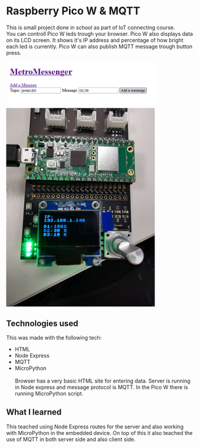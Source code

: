 # Raspberry Pico W & MQTT
This is small project done in school as part of IoT connecting course. 
<br>You can controll Pico W leds trough your browser. Pico W also displays data on its LCD screen. It shows it's IP address and percentage of how bright each led is currently. Pico W can also publish MQTT message trough button press.

![]() <img src="https://github.com/JosiaOrava/picoW/blob/main/img/server.PNG" width="400">
![]() <img src="https://github.com/JosiaOrava/picoW/blob/main/img/picoW.jpg" width="400">

## Technologies used
This was made with the following tech:
* HTML
* Node Express
* MQTT
* MicroPython
<br><br> Browser has a very basic HTML site for entering data. Server is running in Node express and message protocol is MQTT. In the Pico W there is running MicroPython script. 

## What I learned
This teached using Node Express routes for the server and also working with MicroPython in the embedded device. On top of this it also teached the use of MQTT in both server side and also client side.
